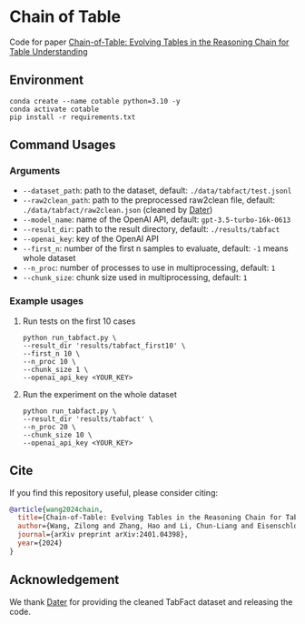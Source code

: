 # Chain of Table

Code for paper [Chain-of-Table: Evolving Tables in the Reasoning Chain for Table Understanding](https://arxiv.org/abs/2401.04398)

## Environment

```shell
conda create --name cotable python=3.10 -y
conda activate cotable
pip install -r requirements.txt 
```

## Command Usages

### Arguments

- `--dataset_path`: path to the dataset, default: `./data/tabfact/test.jsonl`
- `--raw2clean_path`: path to the preprocessed raw2clean file, default: `./data/tabfact/raw2clean.json` (cleaned by [Dater](https://arxiv.org/pdf/2301.13808.pdf))
- `--model_name`: name of the OpenAI API, default: `gpt-3.5-turbo-16k-0613`
- `--result_dir`: path to the result directory, default: `./results/tabfact`
- `--openai_key`: key of the OpenAI API
- `--first_n`: number of the first n samples to evaluate, default: `-1` means whole dataset
- `--n_proc`: number of processes to use in multiprocessing, default: `1`
- `--chunk_size`: chunk size used in multiprocessing, default: `1`

### Example usages

1. Run tests on the first 10 cases

   ```shell
   python run_tabfact.py \
   --result_dir 'results/tabfact_first10' \
   --first_n 10 \
   --n_proc 10 \
   --chunk_size 1 \
   --openai_api_key <YOUR_KEY>
   ```
2. Run the experiment on the whole dataset

   ```shell
   python run_tabfact.py \
   --result_dir 'results/tabfact' \
   --n_proc 20 \
   --chunk_size 10 \
   --openai_api_key <YOUR_KEY>
   ```

## Cite

If you find this repository useful, please consider citing:

```bibtex
@article{wang2024chain,
  title={Chain-of-Table: Evolving Tables in the Reasoning Chain for Table Understanding},
  author={Wang, Zilong and Zhang, Hao and Li, Chun-Liang and Eisenschlos, Julian Martin and Perot, Vincent and Wang, Zifeng and Miculicich, Lesly and Fujii, Yasuhisa and Shang, Jingbo and Lee, Chen-Yu and others},
  journal={arXiv preprint arXiv:2401.04398},
  year={2024}
}
```

## Acknowledgement

We thank [Dater](https://arxiv.org/pdf/2301.13808.pdf) for providing the cleaned TabFact dataset and releasing the code.